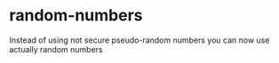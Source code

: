 # random-numbers
Instead of using not secure pseudo-random numbers you can now use actually random numbers
